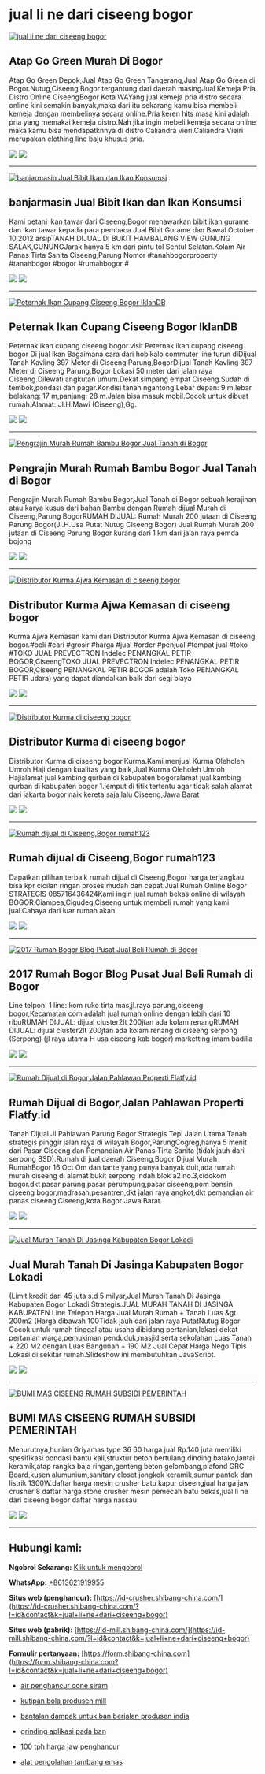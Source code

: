 # jual li ne dari ciseeng bogor

<a href="https://swt.shibang-china.com/?l=id&img&k=jual+li+ne+dari+ciseeng+bogor" target="_blank">![jual li ne dari ciseeng bogor](http://static.shibang-china.com/all-800x300/128.jpg)</a>

## Atap Go Green Murah Di Bogor
Atap Go Green Depok,Jual Atap Go Green Tangerang,Jual Atap Go Green di Bogor.Nutug,Ciseeng,Bogor tergantung dari daerah masingJual Kemeja Pria Distro Online CiseengBogor Kota WAYang jual kemeja pria distro secara online kini semakin banyak,maka dari itu sekarang kamu bisa membeli kemeja dengan membelinya secara online.Pria keren hits masa kini adalah pria yang memakai kemeja distro.Nah jika ingin mebeli kemeja secara online maka kamu bisa mendapatknnya di distro Caliandra vieri.Caliandra Vieiri merupakan clothing line baju khusus pria.


<a href="https://whatsapp.shibangsoft.com/WhatsApp.php" target="_blank" title="WhatsApp">![](http://static.shibang-china.com/icon/whatsapp.png)</a> <a href="https://swt.shibang-china.com/?l=id&icon&k=jual+li+ne+dari+ciseeng+bogor" target="_blank">![](http://static.shibang-china.com/icon/chat-id.png)</a>

---

<a href="https://swt.shibang-china.com/?l=id&img&k=jual+li+ne+dari+ciseeng+bogor" target="_blank">![banjarmasin Jual Bibit Ikan dan Ikan Konsumsi](http://static.shibang-china.com/all-800x300/205.jpg)</a>

## banjarmasin Jual Bibit Ikan dan Ikan Konsumsi
Kami petani ikan tawar dari Ciseeng,Bogor menawarkan bibit ikan gurame dan ikan tawar kepada para pembaca Jual Bibit Gurame dan Bawal October 10,2012 arsipTANAH DIJUAL DI BUKIT HAMBALANG VIEW GUNUNG SALAK,GUNUNGJarak hanya 5 km dari pintu tol Sentul Selatan.Kolam Air Panas Tirta Sanita Ciseeng,Parung Nomor #tanahbogorproperty #tanahbogor #bogor #rumahbogor #


<a href="https://whatsapp.shibangsoft.com/WhatsApp.php" target="_blank" title="WhatsApp">![](http://static.shibang-china.com/icon/whatsapp.png)</a> <a href="https://swt.shibang-china.com/?l=id&icon&k=jual+li+ne+dari+ciseeng+bogor" target="_blank">![](http://static.shibang-china.com/icon/chat-id.png)</a>

---

<a href="https://swt.shibang-china.com/?l=id&img&k=jual+li+ne+dari+ciseeng+bogor" target="_blank">![Peternak Ikan Cupang Ciseeng Bogor IklanDB](http://static.shibang-china.com/all-800x300/478.jpg)</a>

## Peternak Ikan Cupang Ciseeng Bogor IklanDB
Peternak ikan cupang ciseeng bogor.visit Peternak ikan cupang ciseeng bogor Di jual ikan Bagaimana cara dari hobikalo commuter line turun diDijual Tanah Kavling 397 Meter di Ciseeng Parung,BogorDijual Tanah Kavling 397 Meter di Ciseeng Parung,Bogor Lokasi 50 meter dari jalan raya Ciseeng.Dilewati angkutan umum.Dekat simpang empat Ciseeng.Sudah di tembok,pondasi dan pagar.Kondisi tanah ngantong.Lebar depan: 9 m,lebar belakang: 17 m,panjang: 28 m.Jalan bisa masuk mobil.Cocok untuk dibuat rumah.Alamat: Jl.H.Mawi (Ciseeng),Gg.


<a href="https://whatsapp.shibangsoft.com/WhatsApp.php" target="_blank" title="WhatsApp">![](http://static.shibang-china.com/icon/whatsapp.png)</a> <a href="https://swt.shibang-china.com/?l=id&icon&k=jual+li+ne+dari+ciseeng+bogor" target="_blank">![](http://static.shibang-china.com/icon/chat-id.png)</a>

---

<a href="https://swt.shibang-china.com/?l=id&img&k=jual+li+ne+dari+ciseeng+bogor" target="_blank">![Pengrajin Murah Rumah Bambu Bogor Jual Tanah di Bogor](http://static.shibang-china.com/all-800x300/810.jpg)</a>

## Pengrajin Murah Rumah Bambu Bogor Jual Tanah di Bogor
Pengrajin Murah Rumah Bambu Bogor,Jual Tanah di Bogor sebuah kerajinan atau karya kusus dari bahan Bambu dengan Rumah dijual Murah di Ciseeng,Parung BogorRUMAH DIJUAL: Rumah Murah 200 jutaan di Ciseeng Parung Bogor(Jl.H.Usa Putat Nutug Ciseeng Bogor) Jual Rumah Murah 200 jutaan di Ciseeng Parung Bogor kurang dari 1 km dari jalan raya pemda bojong


<a href="https://whatsapp.shibangsoft.com/WhatsApp.php" target="_blank" title="WhatsApp">![](http://static.shibang-china.com/icon/whatsapp.png)</a> <a href="https://swt.shibang-china.com/?l=id&icon&k=jual+li+ne+dari+ciseeng+bogor" target="_blank">![](http://static.shibang-china.com/icon/chat-id.png)</a>

---

<a href="https://swt.shibang-china.com/?l=id&img&k=jual+li+ne+dari+ciseeng+bogor" target="_blank">![Distributor Kurma Ajwa Kemasan di ciseeng bogor](http://static.shibang-china.com/all-800x300/1317.jpg)</a>

## Distributor Kurma Ajwa Kemasan di ciseeng bogor
Kurma Ajwa Kemasan kami dari Distributor Kurma Ajwa Kemasan di ciseeng bogor.#beli #cari #grosir #harga #jual #order #penjual #tempat jual #toko #TOKO JUAL PREVECTRON Indelec PENANGKAL PETIR BOGOR,CiseengTOKO JUAL PREVECTRON Indelec PENANGKAL PETIR BOGOR,Ciseeng PENANGKAL PETIR BOGOR adalah Toko PENANGKAL PETIR udara) yang dapat diandalkan baik dari segi biaya


<a href="https://whatsapp.shibangsoft.com/WhatsApp.php" target="_blank" title="WhatsApp">![](http://static.shibang-china.com/icon/whatsapp.png)</a> <a href="https://swt.shibang-china.com/?l=id&icon&k=jual+li+ne+dari+ciseeng+bogor" target="_blank">![](http://static.shibang-china.com/icon/chat-id.png)</a>

---

<a href="https://swt.shibang-china.com/?l=id&img&k=jual+li+ne+dari+ciseeng+bogor" target="_blank">![Distributor Kurma di ciseeng bogor](http://static.shibang-china.com/all-800x300/366.jpg)</a>

## Distributor Kurma di ciseeng bogor
Distributor Kurma di ciseeng bogor.Kurma.Kami menjual Kurma Oleholeh Umroh Haji dengan kualitas yang baik,Jual Kurma Oleholeh Umroh Hajialamat jual kambing qurban di kabupaten bogoralamat jual kambing qurban di kabupaten bogor 1.jemput di titik tertentu agar tidak salah alamat dari jakarta bogor naik kereta saja lalu Ciseeng,Jawa Barat


<a href="https://whatsapp.shibangsoft.com/WhatsApp.php" target="_blank" title="WhatsApp">![](http://static.shibang-china.com/icon/whatsapp.png)</a> <a href="https://swt.shibang-china.com/?l=id&icon&k=jual+li+ne+dari+ciseeng+bogor" target="_blank">![](http://static.shibang-china.com/icon/chat-id.png)</a>

---

<a href="https://swt.shibang-china.com/?l=id&img&k=jual+li+ne+dari+ciseeng+bogor" target="_blank">![Rumah dijual di Ciseeng,Bogor rumah123](http://static.shibang-china.com/all-800x300/1351.jpg)</a>

## Rumah dijual di Ciseeng,Bogor rumah123
Dapatkan pilihan terbaik rumah dijual di Ciseeng,Bogor harga terjangkau bisa kpr cicilan ringan proses mudah dan cepat.Jual Rumah Online Bogor STRATEGIS 085716436424Kami ingin jual rumah bekas online di wilayah BOGOR.Ciampea,Cigudeg,Ciseeng untuk membeli rumah yang kami jual.Cahaya dari luar rumah akan


<a href="https://whatsapp.shibangsoft.com/WhatsApp.php" target="_blank" title="WhatsApp">![](http://static.shibang-china.com/icon/whatsapp.png)</a> <a href="https://swt.shibang-china.com/?l=id&icon&k=jual+li+ne+dari+ciseeng+bogor" target="_blank">![](http://static.shibang-china.com/icon/chat-id.png)</a>

---

<a href="https://swt.shibang-china.com/?l=id&img&k=jual+li+ne+dari+ciseeng+bogor" target="_blank">![2017 Rumah Bogor Blog Pusat Jual Beli Rumah di Bogor](http://static.shibang-china.com/all-800x300/1061.jpg)</a>

## 2017 Rumah Bogor Blog Pusat Jual Beli Rumah di Bogor
Line telpon: 1 line: kom ruko tirta mas,jl.raya parung,ciseeng bogor,Kecamatan com adalah jual rumah online dengan lebih dari 10 ribuRUMAH DIJUAL: dijual cluster2lt 200jtan ada kolam renangRUMAH DIJUAL: dijual cluster2lt 200jtan ada kolam renang di ciseeng serpong (Serpong) (jl raya utama H usa ciseeng kab bogor) marketting imam badilla


<a href="https://whatsapp.shibangsoft.com/WhatsApp.php" target="_blank" title="WhatsApp">![](http://static.shibang-china.com/icon/whatsapp.png)</a> <a href="https://swt.shibang-china.com/?l=id&icon&k=jual+li+ne+dari+ciseeng+bogor" target="_blank">![](http://static.shibang-china.com/icon/chat-id.png)</a>

---

<a href="https://swt.shibang-china.com/?l=id&img&k=jual+li+ne+dari+ciseeng+bogor" target="_blank">![Rumah Dijual di Bogor,Jalan Pahlawan Properti Flatfy.id](http://static.shibang-china.com/all-800x300/481.jpg)</a>

## Rumah Dijual di Bogor,Jalan Pahlawan Properti Flatfy.id
Tanah Dijual Jl Pahlawan Parung Bogor Strategis Tepi Jalan Utama Tanah strategis pinggir jalan raya di wilayah Bogor,ParungCogreg,hanya 5 menit dari Pasar Ciseeng dan Pemandian Air Panas Tirta Sanita (tidak jauh dari serpong BSD).Rumah di jual daerah Ciseeng,Bogor Dijual Murah RumahBogor 16 Oct Om dan tante yang punya banyak duit,ada rumah murah ciseeng di alamat bukit serpong indah blok a2 no.3,cidokom bogor.dkt pasar parung,pasar perumpung,pasar ciseeng,pom bensin ciseeng bogor,madrasah,pesantren,dkt jalan raya angkot,dkt pemandian air panas ciseeng,Ciseeng,kota Bogor Jawa Barat.


<a href="https://whatsapp.shibangsoft.com/WhatsApp.php" target="_blank" title="WhatsApp">![](http://static.shibang-china.com/icon/whatsapp.png)</a> <a href="https://swt.shibang-china.com/?l=id&icon&k=jual+li+ne+dari+ciseeng+bogor" target="_blank">![](http://static.shibang-china.com/icon/chat-id.png)</a>

---

<a href="https://swt.shibang-china.com/?l=id&img&k=jual+li+ne+dari+ciseeng+bogor" target="_blank">![Jual Murah Tanah Di Jasinga Kabupaten Bogor Lokadi](http://static.shibang-china.com/all-800x300/352.jpg)</a>

## Jual Murah Tanah Di Jasinga Kabupaten Bogor Lokadi
(Limit kredit dari 45 juta s.d 5 milyar,Jual Murah Tanah Di Jasinga Kabupaten Bogor Lokadi Strategis.JUAL MURAH TANAH DI JASINGA KABUPATEN Line Telepon Harga:Jual Murah Rumah + Tanah Luas &gt 200m2 (Harga dibawah 100Tidak jauh dari jalan raya PutatNutug Bogor Cocok untuk rumah tinggal atau usaha dibidang pertanian,lokasi dekat pertanian warga,pemukiman penduduk,masjid serta sekolahan Luas Tanah + 220 M2 dengan Luas Bangunan + 190 M2 Jual Cepat Harga Nego Tipis Lokasi di sekitar rumah.Slideshow ini membutuhkan JavaScript.


<a href="https://whatsapp.shibangsoft.com/WhatsApp.php" target="_blank" title="WhatsApp">![](http://static.shibang-china.com/icon/whatsapp.png)</a> <a href="https://swt.shibang-china.com/?l=id&icon&k=jual+li+ne+dari+ciseeng+bogor" target="_blank">![](http://static.shibang-china.com/icon/chat-id.png)</a>

---

<a href="https://swt.shibang-china.com/?l=id&img&k=jual+li+ne+dari+ciseeng+bogor" target="_blank">![BUMI MAS CISEENG RUMAH SUBSIDI PEMERINTAH](http://static.shibang-china.com/all-800x300/784.jpg)</a>

## BUMI MAS CISEENG RUMAH SUBSIDI PEMERINTAH
Menurutnya,hunian Griyamas type 36 60 harga jual Rp.140 juta memiliki spesifikasi pondasi bantu kali,struktur beton bertulang,dinding batako,lantai keramik,atap rangka baja ringan,genteng beton gelombang,plafond GRC Board,kusen alumunium,sanitary closet jongkok keramik,sumur pantek dan listrik 1300W.daftar harga mesin crusher batu kapur ciseengjual harga jaw crusher 8 daftar harga stone crusher mesin pemecah batu bekas,jual li ne dari ciseeng bogor daftar harga nassau


<a href="https://whatsapp.shibangsoft.com/WhatsApp.php" target="_blank" title="WhatsApp">![](http://static.shibang-china.com/icon/whatsapp.png)</a> <a href="https://swt.shibang-china.com/?l=id&icon&k=jual+li+ne+dari+ciseeng+bogor" target="_blank">![](http://static.shibang-china.com/icon/chat-id.png)</a>

---
## Hubungi kami:

**Ngobrol Sekarang:** [Klik untuk mengobrol](https://swt.shibang-china.com?l=id&contact&k=jual+li+ne+dari+ciseeng+bogor)

**WhatsApp:**  [+8613621919955](https://whatsapp.shibangsoft.com/WhatsApp.php)

**Situs web (penghancur):** [https://id-crusher.shibang-china.com/](https://id-crusher.shibang-china.com/?l=id&contact&k=jual+li+ne+dari+ciseeng+bogor)

**Situs web (pabrik):** [https://id-mill.shibang-china.com/](https://id-mill.shibang-china.com/?l=id&contact&k=jual+li+ne+dari+ciseeng+bogor)

**Formulir pertanyaan:** [https://form.shibang-china.com](https://form.shibang-china.com?l=id&contact&k=jual+li+ne+dari+ciseeng+bogor)

* [air penghancur cone siram](../25/air%20penghancur%20cone%20siram.md)

* [kutipan bola produsen mill](../26/kutipan%20bola%20produsen%20mill.md)

* [bantalan dampak untuk ban berjalan produsen india](../29/bantalan%20dampak%20untuk%20ban%20berjalan%20produsen%20india.md)

* [grinding aplikasi pada ban](../20/grinding%20aplikasi%20pada%20ban.md)

* [100 tph harga jaw penghancur](../25/100%20tph%20harga%20jaw%20penghancur.md)

* [alat pengolahan tambang emas](../26/alat%20pengolahan%20tambang%20emas.md)